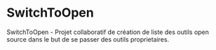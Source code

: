 # SwitchToOpen
SwitchToOpen - Projet collaboratif de création de liste des outils open source dans le but de se passer des outils proprietaires. 
